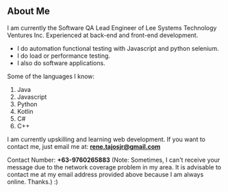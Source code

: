 ## About Me
I am currently the Software QA Lead Engineer of Lee Systems Technology Ventures Inc.
Experienced at back-end and front-end development.

- I do automation functional testing with Javascript and python selenium.
- I do load or performance testing.
- I also do software applications.

Some of the languages I know:
1. Java
2. Javascript
3. Python
4. Kotlin
5. C#
6. C++

I am currently upskilling and learning web development.
If you want to contact me, just email me at: **rene.tajosjr@gmail.com**

Contact Number: **+63-9760265883** (Note: Sometimes, I can't receive your message due to the network coverage problem in my area. It is advisable to contact me at my email address provided above because I am always online. Thanks.) :)
